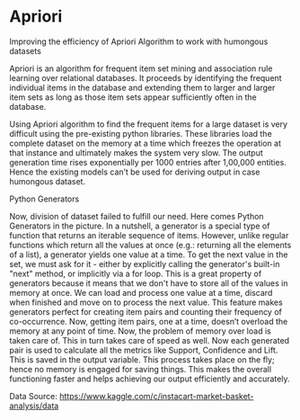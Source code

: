 # Apriori
Improving the efficiency of Apriori Algorithm to work with humongous datasets

Apriori is an algorithm for frequent item set mining and association rule learning over relational databases. It proceeds by identifying the frequent individual items in the database and extending them to larger and larger item sets as long as those item sets appear sufficiently often in the database. 
 
Using Apriori algorithm to find the frequent items for a large dataset is very difficult using the pre-existing python libraries. These libraries load the complete dataset on the memory at a time which freezes the operation at that instance and ultimately makes the system very slow. The output generation time rises exponentially per 1000 entries after 1,00,000 entities. Hence the existing models can’t be used for deriving output in case humongous dataset.

Python Generators

Now, division of dataset failed to fulfill our need. Here comes Python Generators in the picture. In a nutshell, a generator is a special type of function that returns an iterable sequence of items. However, unlike regular functions which return all the values at once (e.g.: returning all the elements of a list), a generator yields one value at a time. To get the next value in the set, we must ask for it - either by explicitly calling the generator's built-in "next" method, or implicitly via a for loop. This is a great property of generators because it means that we don't have to store all of the values in memory at once. We can load and process one value at a time, discard when finished and move on to process the next value. This feature makes generators perfect for creating item pairs and counting their frequency of co-occurrence. Now, getting item pairs, one at a time, doesn’t overload the memory at any point of time. Now, the problem of memory over load is taken care of. This in turn takes care of speed as well. Now each generated pair is used to calculate all the metrics like Support, Confidence and Lift. This is saved in the output variable. This process takes place on the fly; hence no memory is engaged for saving things. This makes the overall functioning faster and helps achieving our output efficiently and accurately.

Data Source: https://www.kaggle.com/c/instacart-market-basket-analysis/data
